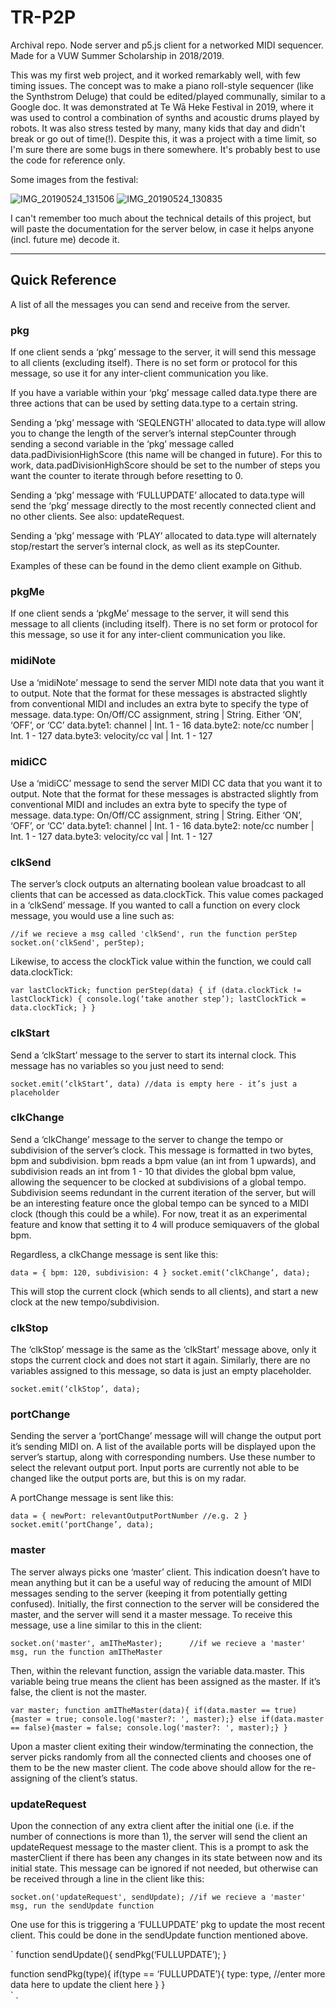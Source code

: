 # TR-P2P

Archival repo. Node server and p5.js client for a networked MIDI sequencer. Made for a VUW Summer Scholarship in 2018/2019. 

This was my first web project, and it worked remarkably well, with few timing issues. The concept was to make a piano roll-style sequencer (like the Synthstrom Deluge) that could be edited/played communally, similar to a Google doc. It was demonstrated at Te Wā Heke Festival in 2019, where it was used to control a combination of synths and acoustic drums played by robots. It was also stress tested by many, many kids that day and didn't break or go out of time(!). Despite this, it was a project with a time limit, so I'm sure there are some bugs in there somewhere. It's probably best to use the code for reference only. 

Some images from the festival:

![IMG_20190524_131506](https://user-images.githubusercontent.com/115618191/221753440-d7c70b06-4b26-4efe-8639-d965bbd9f8e3.jpg)
![IMG_20190524_130835](https://user-images.githubusercontent.com/115618191/221753453-3ff05b40-ffef-44c4-bca3-6dbfd6da8236.jpg)


I can't remember too much about the technical details of this project, but will paste the documentation for the server below, in case it helps anyone (incl. future me) decode it. 

---------------

## Quick Reference
A list of all the messages you can send and receive from the server. 

### pkg
If one client sends a ‘pkg’ message to the server, it will send this message to all clients (excluding itself). There is no set form or protocol for this message, so use it for any inter-client communication you like.

If you have a variable within your ‘pkg’ message called data.type there are three actions that can be used by setting data.type to a certain string. 

Sending a ‘pkg’ message with ‘SEQLENGTH’ allocated to data.type will allow you to change the length of the server’s internal stepCounter through sending a second variable in the ‘pkg’ message called data.padDivisionHighScore (this name will be changed in future). For this to work, data.padDivisionHighScore should be set to the number of steps you want the counter to iterate through before resetting to 0. 

Sending a ‘pkg’ message with ‘FULLUPDATE’ allocated to data.type will send the ‘pkg’ message directly to the most recently connected client and no other clients. See also: updateRequest.

Sending a ‘pkg’ message with ‘PLAY’ allocated to data.type will alternately stop/restart the server’s internal clock, as well as its stepCounter.

Examples of these can be found in the demo client example on Github. 

### pkgMe
If one client sends a ‘pkgMe’ message to the server, it will send this message to all clients (including itself). There is no set form or protocol for this message, so use it for any inter-client communication you like.

### midiNote
Use a ‘midiNote’ message to send the server MIDI note data that you want it to output. Note that the format for these messages is abstracted slightly from conventional MIDI and includes an extra byte to specify the type of message.
data.type: On/Off/CC assignment, string		|	String. Either ‘ON’, ‘OFF’, or ‘CC’
data.byte1: channel					|	Int. 1 - 16
data.byte2: note/cc number			|	Int. 1 - 127
data.byte3: velocity/cc val				|	Int. 1 - 127

### midiCC
Use a ‘midiCC’ message to send the server MIDI CC data that you want it to output. Note that the format for these messages is abstracted slightly from conventional MIDI and includes an extra byte to specify the type of message.
data.type: On/Off/CC assignment, string		|	String. Either ‘ON’, ‘OFF’, or ‘CC’
data.byte1: channel					|	Int. 1 - 16
data.byte2: note/cc number			|	Int. 1 - 127
data.byte3: velocity/cc val				|	Int. 1 - 127

### clkSend
The server’s clock outputs an alternating boolean value broadcast to all clients that can be accessed as data.clockTick. This value comes packaged in a ‘clkSend’ message. If you wanted to call a function on every clock message, you would use a line such as: 

`
//if we recieve a msg called 'clkSend', run the function perStep
socket.on('clkSend', perStep); 
`

Likewise, to access the clockTick value within the function, we could call data.clockTick: 

`
var lastClockTick;
function perStep(data) {
  if (data.clockTick != lastClockTick) {
         console.log(‘take another step’);
         lastClockTick = data.clockTick;
  }
}
`

### clkStart
Send a ‘clkStart’ message to the server to start its internal clock. This message has no variables so you just need to send: 

`socket.emit(‘clkStart’, data) //data is empty here - it’s just a placeholder`

### clkChange
Send a ‘clkChange’ message to the server to change the tempo or subdivision of the server’s clock. This message is formatted in two bytes, bpm and subdivision. bpm reads a bpm value (an int from 1 upwards), and subdivision reads an int from 1 - 10 that divides the global bpm value, allowing the sequencer to be clocked at subdivisions of a global tempo. Subdivision seems redundant in the current iteration of the server, but will be an interesting feature once the global tempo can be synced to a MIDI clock (though this could be a while). For now, treat it as an experimental feature and know that setting it to 4 will produce semiquavers of the global bpm. 

Regardless, a clkChange message is sent like this:

`
data = {
    bpm: 120,
    subdivision: 4
}
socket.emit(‘clkChange’, data);
`

This will stop the current clock (which sends to all clients), and start a new clock at the new tempo/subdivision. 

### clkStop
The ‘clkStop’ message is the same as the ‘clkStart’ message above, only it stops the current clock and does not start it again. Similarly, there are no variables assigned to this message, so data is just an empty placeholder. 

`socket.emit(‘clkStop’, data);`

### portChange
Sending the server a ‘portChange’ message will will change the output port it’s sending MIDI on. A list of the available ports will be displayed upon the server’s startup, along with corresponding numbers. Use these number to select the relevant output port. Input ports are currently not able to be changed like the output ports are, but this is on my radar. 

A portChange message is sent like this:

`
data = {
    newPort: relevantOutputPortNumber //e.g. 2
}
socket.emit(‘portChange’, data);
`

### master
The server always picks one ‘master’ client. This indication doesn’t have to mean anything but it can be a useful way of reducing the amount of MIDI messages sending to the server (keeping it from potentially getting confused). Initially, the first connection to the server will be considered the master, and the server will send it a master message. To receive this message, use a line similar to this in the client: 

`
socket.on('master', amITheMaster);   	//if we recieve a 'master' msg, run the function amITheMaster
`

Then, within the relevant function, assign the variable data.master. This variable being true means the client has been assigned as the master. If it’s false, the client is not the master. 

`
var master;
function amITheMaster(data){
	if(data.master == true){master = true; console.log('master?: ', master);}
	else if(data.master == false){master = false; console.log('master?: ', master);}
}
`

Upon a master client exiting their window/terminating the connection, the server picks randomly from all the connected clients and chooses one of them to be the new master client. The code above should allow for the re-assigning of the client’s status.

### updateRequest
Upon the connection of any extra client after the initial one (i.e. if the number of connections is more than 1), the server will send the client an updateRequest message to the master client. This is a prompt to ask the masterClient if there has been any changes in its state between now and its initial state. This message can be ignored if not needed, but otherwise can be received through a line in the client like this: 

`
socket.on('updateRequest', sendUpdate);	//if we recieve a 'master' msg, run the sendUpdate function
`

One use for this is triggering a ‘FULLUPDATE’ pkg to update the most recent client. This could be done in the sendUpdate function mentioned above. 

`
function sendUpdate(){
	sendPkg(‘FULLUPDATE’);
}	

function sendPkg(type){
	if(type == ‘FULLUPDATE’){
		type: type,
		//enter more data here to update the client here
}
}		
`
 .






